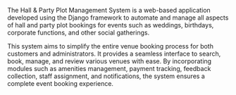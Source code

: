 The Hall & Party Plot Management System is a web-based application developed using the Django framework to automate and manage all aspects of hall and party plot bookings for events such as weddings, birthdays, corporate functions, and other social gatherings.

This system aims to simplify the entire venue booking process for both customers and administrators. It provides a seamless interface to search, book, manage, and review various venues with ease. By incorporating modules such as amenities management, payment tracking, feedback collection, staff assignment, and notifications, the system ensures a complete event booking experience.
